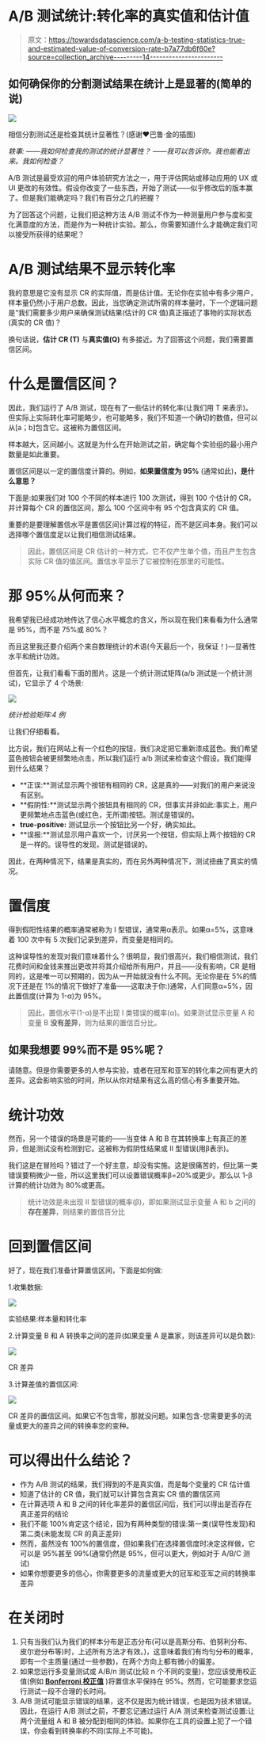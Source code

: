 # A/B 测试统计:转化率的真实值和估计值

> 原文：<https://towardsdatascience.com/a-b-testing-statistics-true-and-estimated-value-of-conversion-rate-b7a77db6f60e?source=collection_archive---------14----------------------->

## 如何确保你的分割测试结果在统计上是显著的(简单的说)

![](img/d5aec57f8cf831338e3c69ffed5a3ed9.png)

相信分割测试还是检查其统计显著性？(感谢❤巴鲁·金的插图)

*轶事:
——我如何检查我的测试的统计显著性？
——我可以告诉你。我也能看出来。我如何检查？*

A/B 测试是最受欢迎的用户体验研究方法之一，用于评估网站或移动应用的 UX 或 UI 更改的有效性。假设你改变了一些东西，开始了测试——似乎修改后的版本赢了。但是我们能确定吗？我们有百分之几的把握？

为了回答这个问题，让我们把这种方法 A/B 测试不作为一种测量用户参与度和变化满意度的方法，而是作为一种统计实验。那么，你需要知道什么才能确定我们可以接受所获得的结果呢？

# **A/B 测试结果不显示转化率**

我的意思是它没有显示 CR 的实际值，而是估计值。无论你在实验中有多少用户，样本量仍然小于用户总数。因此，当您确定测试所需的样本量时，下一个逻辑问题是“我们需要多少用户来确保测试结果(估计的 CR 值)真正描述了事物的实际状态(真实的 CR 值)？

换句话说，**估计 CR (T)** 与**真实值(Q)** 有多接近。为了回答这个问题，我们需要置信区间。

# **什么是置信区间？**

因此，我们运行了 A/B 测试，现在有了一些估计的转化率(让我们用 T 来表示)。但实际上实际转化率可能略少，也可能略多，我们不知道一个确切的数值，但可以从[a；b]包含它。这被称为置信区间。

样本越大，区间越小。这就是为什么在开始测试之前，确定每个实验组的最小用户数量是如此重要。

置信区间是以一定的置信度计算的。例如，**如果置信度为 95%** (通常如此)，**是什么意思？**

下面是:如果我们对 100 个不同的样本进行 100 次测试，得到 100 个估计的 CR，并计算每个 CR 的置信区间，那么 100 个区间中有 95 个包含真实的 CR 值。

重要的是要理解置信水平是置信区间计算过程的特征，而不是区间本身。我们可以选择哪个置信度足以让我们相信测试结果。

> 因此，置信区间是 CR 估计的一种方式，它不仅产生单个值，而且产生包含实际 CR 值的值区间。置信水平显示了它被控制在那里的可能性。

# **那 95%从何而来？**

我希望我已经成功地传达了信心水平概念的含义，所以现在我们来看看为什么通常是 95%，而不是 75%或 80%？

而且这里我还要介绍两个来自数理统计的术语(今天最后一个，我保证！)—显著性水平和统计功效。

但首先，让我们看看下面的图片。这是一个统计测试矩阵(a/b 测试是一个统计测试)，它显示了 4 个场景:

![](img/63c06dc1a17aa56b0d4931a5cba5d0b4.png)

*统计检验矩阵:4 例*

让我们仔细看看。

比方说，我们在网站上有一个红色的按钮，我们决定把它重新漆成蓝色。我们希望蓝色按钮会被更频繁地点击，所以我们运行 a/b 测试来检查这个假设。我们能得到什么结果？

*   **正误:**测试显示两个按钮有相同的 CR，这是真的——对我们的用户来说没有区别。
*   **假阴性:**测试显示两个按钮具有相同的 CR，但事实并非如此:事实上，用户更频繁地点击蓝色(或红色，无所谓)按钮。测试是错误的。
*   **true-positive:** 测试显示一个按钮比另一个好，确实如此。
*   **误报:**测试显示用户喜欢一个，讨厌另一个按钮，但实际上两个按钮的 CR 是一样的。误导性的发现，测试是错误的。

因此，在两种情况下，结果是真实的，而在另外两种情况下，测试扭曲了真实的情况。

# **置信度**

得到假阳性结果的概率通常被称为 I 型错误，通常用α表示。如果α=5%，这意味着 100 次中有 5 次我们记录到差异，而变量是相同的。

这种误导性的发现对我们意味着什么？很明显，我们很高兴，我们相信测试，我们花费时间和金钱来推出更改并将其介绍给所有用户，并且——没有影响，CR 是相同的，这是唯一可以预期的，因为从一开始就没有什么不同。无论你是在 5%的情况下还是在 1%的情况下做好了准备——这取决于你:)通常，人们同意α=5%，因此置信度(计算为 1-α)为 95%。

> 因此，置信水平(1-α)是不出现 I 类错误的概率(α)。如果测试显示变量 A 和变量 B **没有差异**，则为结果的置信百分比。

## **如果我想要 99%而不是 95%呢？**

请随意。但是你需要更多的人参与实验，或者在冠军和亚军的转化率之间有更大的差异。这会影响实验的时间，所以从你对结果有这么高的信心有多重要开始。

# **统计功效**

然而，另一个错误的场景是可能的——当变体 A 和 B 在其转换率上有真正的差异，但是测试没有检测到它。这被称为假阴性结果或 II 型错误(用β表示)。

我们这是在冒险吗？错过了一个好主意，却没有实施。这是很痛苦的，但比第一类错误要稍微少一些，所以这里我们可以设置错误概率β=20%或更少。那么以 1-β计算的统计功效为 80%或更高。

> 统计功效是未出现 II 型错误的概率(β)，即如果测试显示变量 A 和 b 之间的**存在差异**，则结果的置信百分比

# **回到置信区间**

好了，现在我们准备计算置信区间，下面是如何做:

1.收集数据:

![](img/75f4b7fe2f0e0faa71cb5096ba98ac6c.png)

实验结果:样本量和转化率

2.计算变量 B 和 A 转换率之间的差异(如果变量 A 是赢家，则该差异可以是负数):

![](img/6548e92c583888e8044574fdbed4a1ca.png)

CR 差异

3.计算差值的置信区间:

![](img/45a0222498fa84225f61e1d1ea74dfe6.png)

CR 差异的置信区间。如果它不包含零，那就没问题。如果包含-您需要更多的流量或更大的差异之间的转换率您的变种。

# **可以得出什么结论？**

*   作为 A/B 测试的结果，我们得到的不是真实值，而是每个变量的 CR 估计值
*   知道了估计的 CR 值，我们就可以计算包含真实 CR 值的置信区间
*   在计算选项 A 和 B 之间的转化率差异的置信区间后，我们可以得出是否存在真正差异的结论
*   我们不能 100%肯定这个结论，因为有两种类型的错误:第一类(误导性发现)和第二类(未能发现 CR 的真正差异)
*   然而，虽然没有 100%的置信度，但如果我们在选择置信度时决定这样做，它可以是 95%甚至 99%(通常仍然是 95%，但可以更大，例如对于 A/B/C 测试)
*   如果你想要更多的信心，你需要更多的流量或更大的冠军和亚军之间的转换率差异

# **在关闭时**

1.  只有当我们认为我们的样本分布是正态分布(可以是高斯分布、伯努利分布、皮尔逊分布等)时，上述所有方法才有效。)，这意味着我们有均匀分布的概率，即有一个主质量(通过一些参数)，在两个方向上都有微小的偏差。
2.  如果您运行多变量测试或 A/B/n 测试(比较 n 个不同的变量)，您应该使用校正值(例如 [**Bonferroni 校正值**](https://en.wikipedia.org/wiki/Bonferroni_correction) )将置信水平保持在 95%。然而，它可能要求您运行测试一段不合理的长时间。
3.  A/B 测试可能显示错误的结果，这不仅是因为统计错误，也是因为技术错误。因此，在运行 A/B 测试之前，不要忘记通过运行 A/A 测试来检查测试设置:让两个流量组 A 和 B 被分配到相同的体验。如果你在工具的设置上犯了一个错误，你会看到转换率的不同(实际上不可能)。